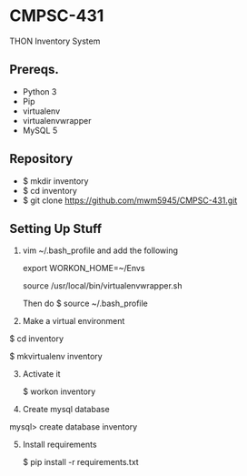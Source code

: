 # CMPSC-431
THON Inventory System

## Prereqs.
 * Python 3 
 * Pip 
 * virtualenv
 * virtualenvwrapper
 * MySQL 5
 
## Repository 
* $ mkdir inventory
* $ cd inventory
* $ git clone https://github.com/mwm5945/CMPSC-431.git

## Setting Up Stuff
1. vim ~/.bash_profile and add the following

   export WORKON_HOME=~/Envs
   
   source /usr/local/bin/virtualenvwrapper.sh

   Then do $ source ~/.bash_profile

2. Make a virtual environment

  $ cd inventory
  
  $ mkvirtualenv inventory
   
3. Activate it 

   $ workon inventory
   
4. Create mysql database 

  mysql> create database inventory
  
5. Install requirements

   $ pip install -r requirements.txt
  
  



